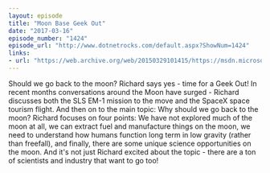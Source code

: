 ```yaml
---
layout: episode
title: "Moon Base Geek Out"
date: "2017-03-16"
episode_number: "1424"
episode_url: "http://www.dotnetrocks.com/default.aspx?ShowNum=1424"
links:
- url: "https://web.archive.org/web/20150329101415/https://msdn.microsoft.com/en-us/magazine/cc164015.aspx"
---
```


Should we go back to the moon? Richard says yes - time for a Geek Out! In recent months conversations around the Moon have surged - Richard discusses both the SLS EM-1 mission to the move and the SpaceX space tourism flight. And then on to the main topic: Why should we go back to the moon? Richard focuses on four points: We have not explored much of the moon at all, we can extract fuel and manufacture things on the moon, we need to understand how humans function long term in low gravity (rather than freefall), and finally, there are some unique science opportunities on the moon. And it's not just Richard excited about the topic - there are a ton of scientists and industry that want to go too!

